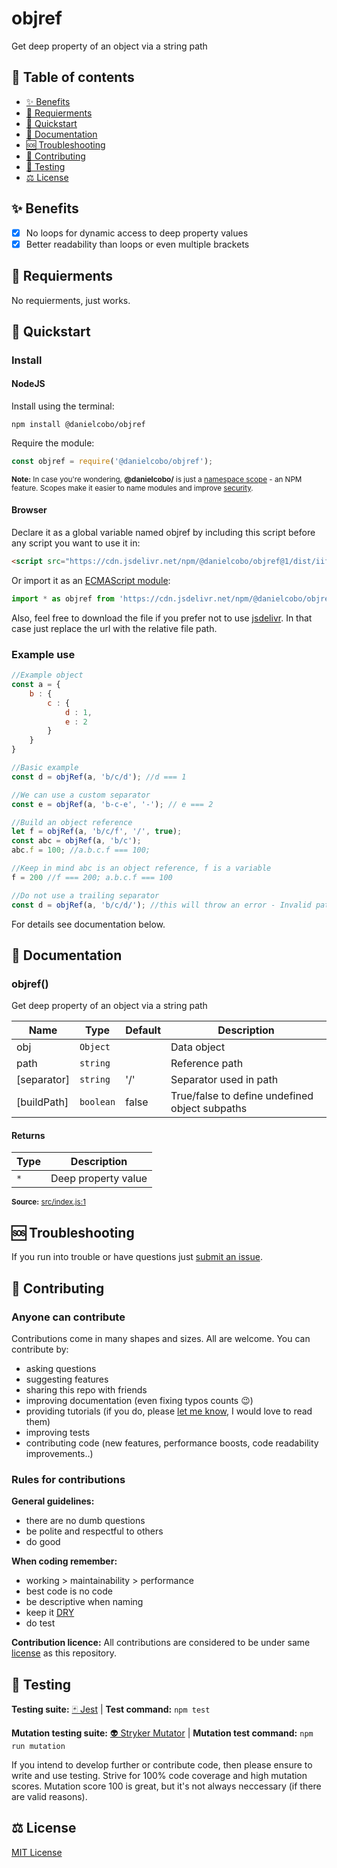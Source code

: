 # objref

Get deep property of an object via a string path

## 🧭 Table of contents

- [✨ Benefits](#-benefits)
- [🎒 Requierments](#-requierments)
- [🚀 Quickstart](#-quickstart)
- [📘 Documentation](#-documentation)
- [🆘 Troubleshooting](#-troubleshooting)
- [🤝 Contributing](#-contributing)
- [🧪 Testing](#-testing)
- [⚖️ License](#️-license)

## ✨ Benefits

- [x] No loops for dynamic access to deep property values
- [x] Better readability than loops or even multiple brackets

## 🎒 Requierments

No requierments, just works.

## 🚀 Quickstart

### Install

#### NodeJS

Install using the terminal:

```cli
npm install @danielcobo/objref
```

Require the module:

```js
const objref = require('@danielcobo/objref');
```

<sub>**Note:** In case you're wondering, **@danielcobo/** is just a [namespace scope](https://docs.npmjs.com/about-scopes/) - an NPM feature. Scopes make it easier to name modules and improve [security](https://github.blog/2021-02-12-avoiding-npm-substitution-attacks/).</sub>

#### Browser

Declare it as a global variable named objref by including this script before any script you want to use it in:

```html
<script src="https://cdn.jsdelivr.net/npm/@danielcobo/objref@1/dist/iife/objref.min.js"></script>
```

Or import it as an [ECMAScript module](https://developer.mozilla.org/en-US/docs/Web/JavaScript/Reference/Statements/import):

```js
import * as objref from 'https://cdn.jsdelivr.net/npm/@danielcobo/objref@1/dist/esm/objref.min.js';
```

Also, feel free to download the file if you prefer not to use [jsdelivr](https://www.jsdelivr.com). In that case just replace the url with the relative file path.

### Example use

```js
//Example object
const a = {
	b : {
		c : {
			d : 1,
			e : 2
		}
	}
}

//Basic example
const d = objRef(a, 'b/c/d'); //d === 1

//We can use a custom separator
const e = objRef(a, 'b-c-e', '-'); // e === 2

//Build an object reference	
let f = objRef(a, 'b/c/f', '/', true);
const abc = objRef(a, 'b/c');
abc.f = 100; //a.b.c.f === 100; 

//Keep in mind abc is an object reference, f is a variable
f = 200 //f === 200; a.b.c.f === 100

//Do not use a trailing separator
const d = objRef(a, 'b/c/d/'); //this will throw an error - Invalid path
```

For details see documentation below.

## 📘 Documentation
### objref()
Get deep property of an object via a string path

| Name | Type | Default | Description |
| ---- | ---- | ------- | ----------- |
| obj | `Object` |  | Data object |
| path | `string` |  | Reference path |
| [separator] | `string` | &#x27;/&#x27; | Separator used in path |
| [buildPath] | `boolean` | false | True/false to define undefined object subpaths |

#### Returns
| Type | Description |
| ---- | ----------- |
| `*` | Deep property value |

<sub>**Source:** [src/index.js:1](https://github.com/danielcobo/objref/blob/master/src/index.js?plain=1#L1)</sub>

## 🆘 Troubleshooting

If you run into trouble or have questions just [submit an issue](https://github.com/danielcobo/objref/issues).

## 🤝 Contributing

### Anyone can contribute

Contributions come in many shapes and sizes. All are welcome.
You can contribute by:

- asking questions
- suggesting features
- sharing this repo with friends
- improving documentation (even fixing typos counts 😉)
- providing tutorials (if you do, please [let me know](https://twitter.com/danielcobocom), I would love to read them)
- improving tests
- contributing code (new features, performance boosts, code readability improvements..)

### Rules for contributions

**General guidelines:**

- there are no dumb questions
- be polite and respectful to others
- do good

**When coding remember:**

- working > maintainability > performance
- best code is no code
- be descriptive when naming
- keep it [DRY](https://en.wikipedia.org/wiki/Don%27t_repeat_yourself)
- do test

**Contribution licence:**
All contributions are considered to be under same [license](#️-license) as this repository.

## 🧪 Testing

**Testing suite:** [🃏 Jest](https://jestjs.io) | **Test command:** `npm test`

**Mutation testing suite:** [👽 Stryker Mutator](https://stryker-mutator.io) | **Mutation test command:** `npm run mutation`

If you intend to develop further or contribute code, then please ensure to write and use testing. Strive for 100% code coverage and high mutation scores. Mutation score 100 is great, but it's not always neccessary (if there are valid reasons).

## ⚖️ License

[MIT License](https://github.com/danielcobo/objref/blob/master/LICENSE.md)